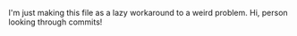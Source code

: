 I'm just making this file as a lazy workaround to a weird problem. Hi, person looking through commits!
